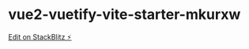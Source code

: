 # vue2-vuetify-vite-starter-mkurxw

[Edit on StackBlitz ⚡️](https://stackblitz.com/edit/vue2-vuetify-vite-starter-mkurxw)